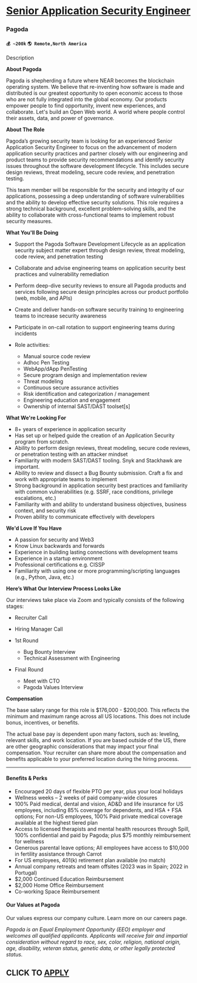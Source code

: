 # [Senior Application Security Engineer](https://www.remotewlb.com/apply/senior-application-security-engineer-80278)  
### Pagoda  
#### `💰 ~200k` `🌎 Remote,North America`  

Description

**About Pagoda**

Pagoda is shepherding a future where NEAR becomes the blockchain operating system. We believe that re-inventing how software is made and distributed is our greatest opportunity to open economic access to those who are not fully integrated into the global economy. Our products empower people to find opportunity, invent new experiences, and collaborate. Let's build an Open Web world. A world where people control their assets, data, and power of governance.

 **About The Role**

Pagoda’s growing security team is looking for an experienced Senior Application Security Engineer to focus on the advancement of modern application security practices and partner closely with our engineering and product teams to provide security recommendations and identify security issues throughout the software development lifecycle. This includes secure design reviews, threat modeling, secure code review, and penetration testing.

This team member will be responsible for the security and integrity of our applications, possessing a deep understanding of software vulnerabilities and the ability to develop effective security solutions. This role requires a strong technical background, excellent problem-solving skills, and the ability to collaborate with cross-functional teams to implement robust security measures.

**What You'll Be Doing**

  * Support the Pagoda Software Development Lifecycle as an application security subject matter expert through design review, threat modeling, code review, and penetration testing
  * Collaborate and advise engineering teams on application security best practices and vulnerability remediation
  * Perform deep-dive security reviews to ensure all Pagoda products and services following secure design principles across our product portfolio (web, mobile, and APIs)
  * Create and deliver hands-on software security training to engineering teams to increase security awareness
  * Participate in on-call rotation to support engineering teams during incidents
  * Role activities:  

    * Manual source code review
    * Adhoc Pen Testing
    * WebApp/dApp PenTesting
    * Secure program design and implementation review
    * Threat modeling
    * Continuous secure assurance activities
    * Risk identification and categorization / management
    * Engineering education and engagement
    * Ownership of internal SAST/DAST toolset[s]

**What We're Looking For**

  * 8+ years of experience in application security 
  * Has set up or helped guide the creation of an Application Security program from scratch.
  * Ability to perform design reviews, threat modeling, secure code reviews, or penetration testing with an attacker mindset
  * Familiarity with modern SAST/DAST tooling. Snyk and Stackhawk are important.
  * Ability to review and dissect a Bug Bounty submission. Craft a fix and work with appropriate teams to implement
  * Strong background in application security best practices and familiarity with common vulnerabilities (e.g. SSRF, race conditions, privilege escalations, etc.)
  * Familiarity with and ability to understand business objectives, business context, and security risk
  * Proven ability to communicate effectively with developers

**We'd Love If You Have**

  * A passion for security and Web3
  * Know Linux backwards and forwards
  * Experience in building lasting connections with development teams
  * Experience in a startup environment
  * Professional certifications e.g. CISSP 
  * Familiarity with using one or more programming/scripting languages (e.g., Python, Java, etc.)

**Here’s What Our Interview Process Looks Like**

Our interviews take place via Zoom and typically consists of the following stages:

  * Recruiter Call
  * Hiring Manager Call
  * 1st Round 
    * Bug Bounty Interview
    * Technical Assessment with Engineering 
  * Final Round  

    * Meet with CTO
    * Pagoda Values Interview

**Compensation**

The base salary range for this role is $176,000 \- $200,000. This reflects the minimum and maximum range across all US locations. This does not include bonus, incentives, or benefits.

The actual base pay is dependent upon many factors, such as: leveling, relevant skills, and work location. If you are based outside of the US, there are other geographic considerations that may impact your final compensation. Your recruiter can share more about the compensation and benefits applicable to your preferred location during the hiring process.

* * *

#### **Benefits & Perks**

  * Encouraged 20 days of flexible PTO per year, plus your local holidays
  * Wellness weeks – 2 weeks of paid company-wide closures 
  * 100% Paid medical, dental and vision, AD&D and life insurance for US employees, including 85% coverage for dependents, and HSA + FSA options; For non-US employees, 100% Paid private medical coverage available at the highest tiered plan
  * Access to licensed therapists and mental health resources through Spill, 100% confidential and paid by Pagoda; plus $75 monthly reimbursement for wellness
  * Generous parental leave options; All employees have access to $10,000 in fertility assistance through Carrot
  * For US employees, 401(k) retirement plan available (no match)
  * Annual company retreats and team offsites (2023 was in Spain; 2022 in Portugal)
  * $2,000 Continued Education Reimbursement
  * $2,000 Home Office Reimbursement 
  * Co-working Space Reimbursement

#### **Our Values at Pagoda**

Our values express our company culture. Learn more on our careers page.

_Pagoda is an Equal Employment Opportunity (EEO) employer and welcomes all qualified applicants. Applicants will receive fair and impartial consideration without regard to race, sex, color, religion, national origin, age, disability, veteran status, genetic data, or other legally protected status._

  
## CLICK TO [APPLY](https://www.remotewlb.com/apply/senior-application-security-engineer-80278)

